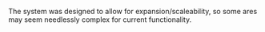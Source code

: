 The system was designed to allow for expansion/scaleability, so some ares may seem needlessly complex for current functionality.

